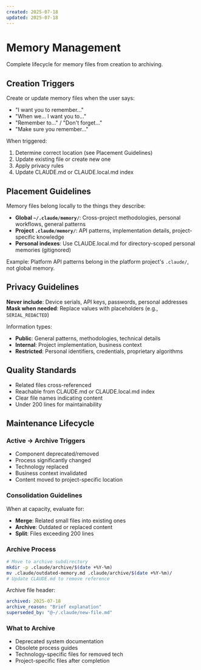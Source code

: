```yaml
---
created: 2025-07-18
updated: 2025-07-18
---
```


# Memory Management

Complete lifecycle for memory files from creation to archiving.

## Creation Triggers

Create or update memory files when the user says:

- "I want you to remember..."
- "When we... I want you to..."
- "Remember to..." / "Don't forget..."
- "Make sure you remember..."

When triggered:

1. Determine correct location (see Placement Guidelines)
2. Update existing file or create new one
3. Apply privacy rules
4. Update CLAUDE.md or CLAUDE.local.md index

## Placement Guidelines

Memory files belong locally to the things they describe:

- **Global `~/.claude/memory/`**: Cross-project methodologies, personal workflows, general patterns
- **Project `.claude/memory/`**: API patterns, implementation details, project-specific knowledge
- **Personal indexes**: Use CLAUDE.local.md for directory-scoped personal memories (gitignored)

Example: Platform API patterns belong in the platform project's `.claude/`, not global memory.

## Privacy Guidelines

**Never include**: Device serials, API keys, passwords, personal addresses  
**Mask when needed**: Replace values with placeholders (e.g., `SERIAL_REDACTED`)

Information types:

- **Public**: General patterns, methodologies, technical details
- **Internal**: Project implementation, business context
- **Restricted**: Personal identifiers, credentials, proprietary algorithms

## Quality Standards

- Related files cross-referenced
- Reachable from CLAUDE.md or CLAUDE.local.md index
- Clear file names indicating content
- Under 200 lines for maintainability

## Maintenance Lifecycle

### Active → Archive Triggers

- Component deprecated/removed
- Process significantly changed
- Technology replaced
- Business context invalidated
- Content moved to project-specific location

### Consolidation Guidelines

When at capacity, evaluate for:

- **Merge**: Related small files into existing ones
- **Archive**: Outdated or replaced content
- **Split**: Files exceeding 200 lines

### Archive Process

```bash
# Move to archive subdirectory
mkdir -p .claude/archive/$(date +%Y-%m)
mv .claude/outdated-memory.md .claude/archive/$(date +%Y-%m)/
# Update CLAUDE.md to remove reference
```

Archive file header:

```yaml
archived: 2025-07-18
archive_reason: "Brief explanation"
superseded_by: "@~/.claude/new-file.md"
```

### What to Archive

- Deprecated system documentation
- Obsolete process guides
- Technology-specific files for removed tech
- Project-specific files after completion
